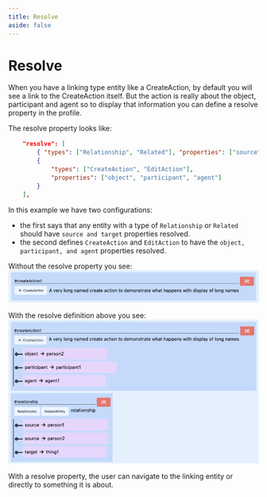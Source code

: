```yaml
---
title: Resolve
aside: false
---
```


# Resolve

When you have a linking type entity like a CreateAction, by default you will see a link to the
CreateAction itself. But the action is really about the object, participant and agent so to display
that information you can define a resolve property in the profile.

The resolve property looks like:

```JSON
    "resolve": [
        { "types": ["Relationship", "Related"], "properties": ["source", "target"] },
        {
            "types": ["CreateAction", "EditAction"],
            "properties": ["object", "participant", "agent"]
        }
    ],
```

In this example we have two configurations:

-   the first says that any entity with a type of `Relationship` or `Related` should have
    `source and target` properties resolved.
-   the second defines `CreateAction` and `EditAction` to have the `object, participant, and agent`
    properties resolved.

Without the resolve property you see:
![create action displayed with resolve](./images/without-resolve-definition.png)

With the resolve definition above you see:
![create action and relationsgip with resolve](./images/with-resolve-definition.png)

With a resolve property, the user can navigate to the linking entity or directly to something it is
about.
